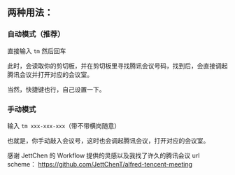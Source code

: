 ## 两种用法：

### 自动模式（推荐）

直接输入 `tm` 然后回车

此时，会读取你的剪切板，并在剪切板里寻找腾讯会议号码，找到后，会直接调起腾讯会议并打开对应的会议室。

当然，快捷键也行，自己设置一下。

### 手动模式

输入 `tm xxx-xxx-xxx`（带不带横岗随意）

也就是，你手动敲入会议号，这时也会调起腾讯会议，打开对应的会议室。

感谢 JettChen 的 Workflow 提供的灵感以及我找了许久的腾讯会议 url scheme： https://github.com/JettChenT/alfred-tencent-meeting